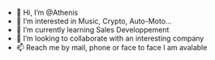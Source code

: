 - 👋 Hi, I’m @Athenis
- 👀 I’m interested in Music, Crypto, Auto-Moto...
- 🌱 I’m currently learning Sales Developpement
- 💞️ I’m looking to collaborate with an interesting company
- 📫  Reach me by mail, phone or face to face I am avalable

<!---
Athenis/Athenis is a ✨ special ✨ repository because its `README.md` (this file) appears on your GitHub profile.
You can click the Preview link to take a look at your changes.
--->
